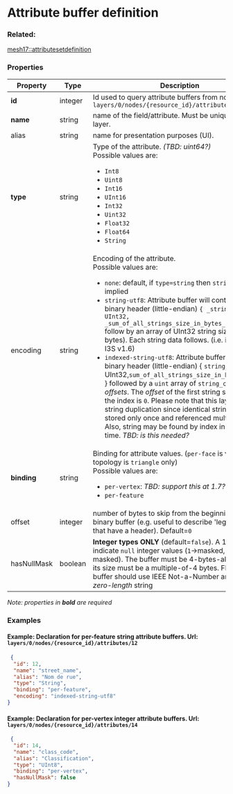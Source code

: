 # Attribute buffer definition



### Related:

[mesh17::attributesetdefinition](attributesetdefinition.md)
### Properties

| Property | Type | Description |
| --- | --- | --- |
| **id** | integer | Id used to query attribute buffers from nodes e.g. `layers/0/nodes/{resource_id}/attributes/{id}` |
| **name** | string | name of the field/attribute. Must be unique per the layer.  |
| alias | string | name for presentation purposes (UI).  |
| **type** | string | Type of the attribute. _(TBD: uint64?)_   <div>Possible values are:<ul><li>`Int8`</li><li>`Uint8`</li><li>`Int16`</li><li>`UInt16`</li><li>`Int32`</li><li>`Uint32`</li><li>`Float32`</li><li>`Float64`</li><li>`String`</li></ul></div> |
| encoding | string | Encoding of the attribute. <div>Possible values are:<ul><li>`none`: default, if `type=string` then `string-utf8` is implied</li><li>`string-utf8`: Attribute buffer will contains a binary header (little-endian) `{ _string_count_: UInt32, _sum_of_all_strings_size_in_bytes_:Uint32}` follow by an array of UInt32 string sizes (in bytes). Each string data follows. (i.e. identical to I3S v1.6)</li><li>`indexed-string-utf8`: Attribute buffer contains a binary header (little-endian) { `string_count`: UInt32,`sum_of_all_strings_size_in_bytes`:Uint32 } followed by a `uint` array of `string_count` _offsets_. The _offset_ of the first string stored after the index is `0`. Please note that this layout avoid string duplication since identical strings may be stored only once and referenced multiple times. Also, string may be found by index in constant time. _TBD: is this needed?_</li></ul></div> |
| **binding** | string | Binding for attribute values. (`per-face` is valid if topology is `triangle` only)<div>Possible values are:<ul><li>`per-vertex`: _TBD: support this at 1.7?_</li><li>`per-feature`</li></ul></div> |
| offset | integer | number of bytes to skip from the beginning of the binary buffer (e.g. useful to describe 'legacy' buffer that have a header). Default=`0` |
| hasNullMask | boolean | **Integer types ONLY** (default=`false`). A 1-bit mask to indicate `null` integer values (`1`->masked, `0`->not-masked). The buffer must be 4-bytes-aligned and its size must be a multiple-of-4 bytes. Floating point buffer should use IEEE Not-a-Number and string _zero-length_ string |

*Note: properties in **bold** are required*

### Examples 

#### Example: Declaration for per-feature string attribute buffers. Url: `layers/0/nodes/{resource_id}/attributes/12` 

```json
 {
  "id": 12,
  "name": "street_name",
  "alias": "Nom de rue",
  "type": "String",
  "binding": "per-feature",
  "encoding": "indexed-string-utf8"
} 
```

#### Example: Declaration for per-vertex integer attribute buffers.  Url: `layers/0/nodes/{resource_id}/attributes/14` 

```json
 {
  "id": 14,
  "name": "class_code",
  "alias": "Classification",
  "type": "UInt8",
  "binding": "per-vertex",
  "hasNullMask": false
} 
```

